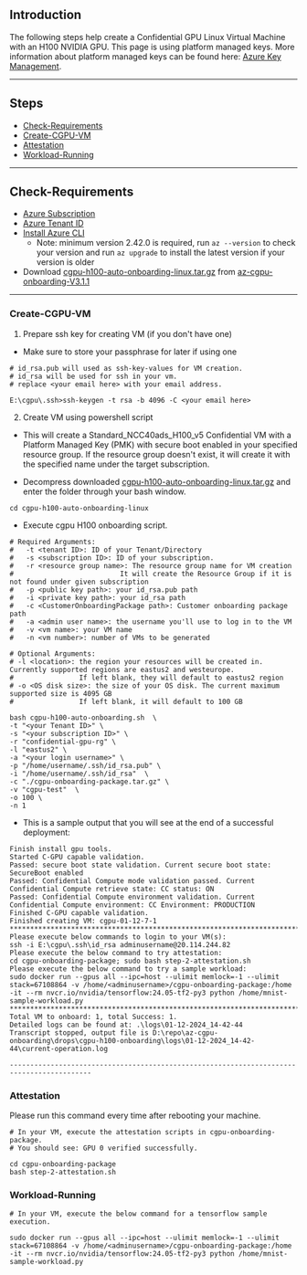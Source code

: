 ## Introduction

The following steps help create a Confidential GPU Linux Virtual Machine with an H100 NVIDIA GPU.
This page is using platform managed keys. More information about platform managed keys can be found here: 
[Azure Key Management](https://learn.microsoft.com/en-us/azure/security/fundamentals/key-management).

-----------------------------------------------

## Steps

- [Check-Requirements](#Check-Requirements)
- [Create-CGPU-VM](#Create-CGPU-VM)
- [Attestation](#Attestation)
- [Workload-Running](#Workload-Running)

-------------------------------------------

## Check-Requirements

- [Azure Subscription](https://docs.microsoft.com/en-us/azure/cost-management-billing/manage/create-subscription)
- [Azure Tenant ID](https://learn.microsoft.com/en-us/azure/active-directory/fundamentals/active-directory-how-to-find-tenant#find-tenant-id-with-powershell)
- [Install Azure CLI](https://docs.microsoft.com/en-us/cli/azure/install-azure-cli)
  - Note: minimum version 2.42.0 is required, run `az --version` to check your version and run `az upgrade` to install the latest version if your version is older
- Download [cgpu-h100-auto-onboarding-linux.tar.gz](https://github.com/Azure/az-cgpu-onboarding/releases/download/V3.1.1/cgpu-h100-auto-onboarding-linux.tar.gz) from [az-cgpu-onboarding-V3.1.1](https://github.com/Azure/az-cgpu-onboarding/releases/tag/V3.1.1)

----------------------------------------------------

### Create-CGPU-VM

1. Prepare ssh key for creating VM (if you don't have one)
- Make sure to store your passphrase for later if using one

```
# id_rsa.pub will used as ssh-key-values for VM creation.
# id_rsa will be used for ssh in your vm.
# replace <your email here> with your email address.

E:\cgpu\.ssh>ssh-keygen -t rsa -b 4096 -C <your email here>
```

2. Create VM using powershell script
- This will create a Standard_NCC40ads_H100_v5 Confidential VM with a Platform Managed Key (PMK) with secure boot enabled in your specified resource group. If the resource group doesn't exist, it will create it with the specified name under the target subscription.

- Decompress downloaded [cgpu-h100-auto-onboarding-linux.tar.gz](https://github.com/Azure/az-cgpu-onboarding/releases/download/V3.1.1/cgpu-h100-auto-onboarding-linux.tar.gz) and enter the folder through your bash window.
```
cd cgpu-h100-auto-onboarding-linux
```

- Execute cgpu H100 onboarding script.
```
# Required Arguments: 
#	-t <tenant ID>: ID of your Tenant/Directory
#	-s <subscription ID>: ID of your subscription.
#	-r <resource group name>: The resource group name for VM creation
#                          It will create the Resource Group if it is not found under given subscription
#	-p <public key path>: your id_rsa.pub path 
#	-i <private key path>: your id_rsa path
#	-c <CustomerOnboardingPackage path>: Customer onboarding package path
#	-a <admin user name>: the username you'll use to log in to the VM
#	-v <vm name>: your VM name
#	-n <vm number>: number of VMs to be generated

# Optional Arguments:
# -l <location>: the region your resources will be created in. Currently supported regions are eastus2 and westeurope.
#                If left blank, they will default to eastus2 region
# -o <OS disk size>: the size of your OS disk. The current maximum supported size is 4095 GB
#                If left blank, it will default to 100 GB

bash cgpu-h100-auto-onboarding.sh  \
-t "<your Tenant ID>" \
-s "<your subscription ID>" \
-r "confidential-gpu-rg" \
-l "eastus2" \
-a "<your login username>" \
-p "/home/username/.ssh/id_rsa.pub" \
-i "/home/username/.ssh/id_rsa"  \
-c "./cgpu-onboarding-package.tar.gz" \
-v "cgpu-test"  \
-o 100 \
-n 1
```

- This is a sample output that you will see at the end of a successful deployment: 
```
Finish install gpu tools.
Started C-GPU capable validation.
Passed: secure boot state validation. Current secure boot state: SecureBoot enabled
Passed: Confidential Compute mode validation passed. Current Confidential Compute retrieve state: CC status: ON
Passed: Confidential Compute environment validation. Current Confidential Compute environment: CC Environment: PRODUCTION
Finished C-GPU capable validation.
Finished creating VM: cgpu-01-12-7-1
******************************************************************************************
Please execute below commands to login to your VM(s):
ssh -i E:\cgpu\.ssh\id_rsa adminusername@20.114.244.82
Please execute the below command to try attestation:
cd cgpu-onboarding-package; sudo bash step-2-attestation.sh
Please execute the below command to try a sample workload:
sudo docker run --gpus all --ipc=host --ulimit memlock=-1 --ulimit stack=67108864 -v /home/<adminusername>/cgpu-onboarding-package:/home -it --rm nvcr.io/nvidia/tensorflow:24.05-tf2-py3 python /home/mnist-sample-workload.py
******************************************************************************************
Total VM to onboard: 1, total Success: 1.
Detailed logs can be found at: .\logs\01-12-2024_14-42-44
Transcript stopped, output file is D:\repo\az-cgpu-onboarding\drops\cgpu-h100-onboarding\logs\01-12-2024_14-42-44\current-operation.log

------------------------------------------------------------------------------------------
```
### Attestation
Please run this command every time after rebooting your machine.
```
# In your VM, execute the attestation scripts in cgpu-onboarding-package.
# You should see: GPU 0 verified successfully.

cd cgpu-onboarding-package 
bash step-2-attestation.sh
```

### Workload-Running

```
# In your VM, execute the below command for a tensorflow sample execution.

sudo docker run --gpus all --ipc=host --ulimit memlock=-1 --ulimit stack=67108864 -v /home/<adminusername>/cgpu-onboarding-package:/home -it --rm nvcr.io/nvidia/tensorflow:24.05-tf2-py3 python /home/mnist-sample-workload.py
```
